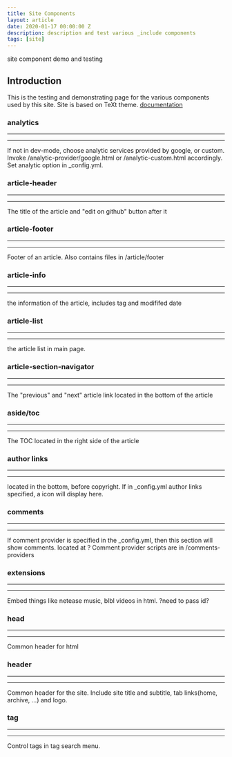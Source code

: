 ```yaml
---
title: Site Components
layout: article
date: 2020-01-17 00:00:00 Z
description: description and test various _include components
tags: [site]
---
```


site component demo and testing
<!--more-->
## Introduction

This is the  testing and demonstrating page for the various components used by this site.
Site is based on TeXt theme. [documentation](https://tianqi.name/jekyll-TeXt-theme/docs/en/configuration)


### analytics

----
----

If not in dev-mode, choose analytic services provided by google, or custom.
Invoke /analytic-provider/google.html or /analytic-custom.html accordingly.
Set analytic option in _config.yml.

### article-header

----
----

The title of the article and "edit on github" button after it

### article-footer

----
----

Footer of an article. Also contains files in /article/footer

### article-info

----
----

the information of the article, includes tag and modififed date


### article-list

----
----

the article list in main page. 

### article-section-navigator

----
----

The "previous" and "next" article link located in the bottom of the article


### aside/toc

----
----

The TOC located in the right side of the article

### author links

----
----

located in the bottom, before copyright. If in _config.yml author links specified, a icon will display here.

### comments

----
----

If comment provider is specified in the _config.yml, then this section will show comments. located at ?
Comment provider scripts are in /comments-providers

### extensions

----
----

Embed things like netease music, blbl videos in html. ?need to pass id?


### head

----
----

Common header for html

### header

----
----

Common header for the site. Include site title and subtitle, tab links(home, archive, ...) and logo.

### tag

----
----

Control tags in tag search menu.

